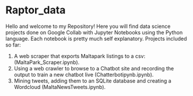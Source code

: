 # Raptor_data
Hello and welcome to my Repository! Here you will find data science projects done on Google Collab with Jupyter Notebooks using the Python language.
Each notebook is pretty much self explanatory.
Projects included so far:
1. A web scraper that exports Maltapark listings to a csv: (MaltaPark_Scraper.ipynb).
2. Using a web crawler to browse to a Chatbot site and recording the output to train a new chatbot live (Chatterbotipynb.ipynb).
3. Mining tweets, adding them to an SQLite database and creating a Wordcloud (MaltaNewsTweets.ipynb).
